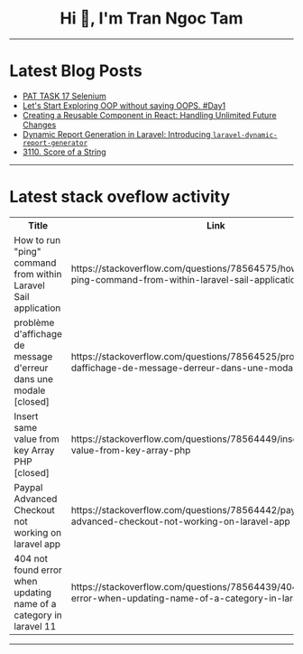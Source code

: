 <h1 align="center">Hi 👋, I'm Tran Ngoc Tam</h1>

---

# Latest Blog Posts 
<!-- BLOG-POST-LIST:START -->
- [PAT TASK 17 Selenium](https://dev.to/jalikatti/pat-task-17-selenium-4aae)
- [Let&#39;s Start Exploring OOP without saying OOPS. #Day1](https://dev.to/developervignesh/lets-start-exploring-oop-without-saying-oops-day1-3c9e)
- [Creating a Reusable Component in React: Handling Unlimited Future Changes](https://dev.to/nadeemkhanrtm/creating-a-reusable-component-in-react-handling-unlimited-future-changes-mgi)
- [Dynamic Report Generation in Laravel: Introducing `laravel-dynamic-report-generator`](https://dev.to/md-sazzadul-islam/dynamic-report-generation-in-laravel-introducing-laravel-dynamic-report-generator-55ee)
- [3110. Score of a String](https://dev.to/mdarifulhaque/3110-score-of-a-string-fbl)
<!-- BLOG-POST-LIST:END -->

---

# Latest stack oveflow activity
<table>
  <tr><th>Title</th><th>Link</th></tr>
  <!-- STACKOVERFLOW:START --><tr><td>How to run &quot;ping&quot; command from within Laravel Sail application</td><td>https://stackoverflow.com/questions/78564575/how-to-run-ping-command-from-within-laravel-sail-application</td></tr><tr><td>problème d&#39;affichage de message d&#39;erreur dans une modale [closed]</td><td>https://stackoverflow.com/questions/78564525/probl%c3%a8me-daffichage-de-message-derreur-dans-une-modale</td></tr><tr><td>Insert same value from key Array PHP [closed]</td><td>https://stackoverflow.com/questions/78564449/insert-same-value-from-key-array-php</td></tr><tr><td>Paypal Advanced Checkout not working on laravel app</td><td>https://stackoverflow.com/questions/78564442/paypal-advanced-checkout-not-working-on-laravel-app</td></tr><tr><td>404 not found error when updating name of a category in laravel 11</td><td>https://stackoverflow.com/questions/78564439/404-not-found-error-when-updating-name-of-a-category-in-laravel-11</td></tr><!-- STACKOVERFLOW:END -->
</table>

---


